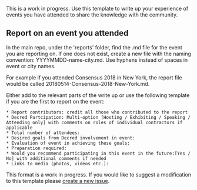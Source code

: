 This is a work in progress. Use this template to write up your experience of events you have attended to share the knowledge with the community. 

## Report on an event you attended

In the main repo, under the 'reports' folder, find the .md file for the event you are reporting on. If one does not exist, create a new file with the naming convention: YYYYMMDD-name-city.md. Use hyphens instead of spaces in event or city names. 

For example if you attended Consensus 2018 in New York, the report file would be called 20180514-Consensus-2018-New-York.md.

Either add to the relevant parts of the write up or use the following template if you are the first to report on the event:

```* Event Name: include location
* Report contributors: credit all those who contributed to the report
* Decred Partcipation: Multi-option [Hosting / Exhibiting / Speaking / Attending only] with comments on roles of individual contractors if applicable
* Total number of attendees: 
* Desired goals from Decred involvement in event:
* Evaluation of event in achieving these goals:
* Preparation required:
* Would you recommend participating in this event in the future:[Yes / No] with additional comments if needed
* Links to media (photos, videos etc.):
```

This format is a work in progress. If you would like to suggest a modification to this template please [create a new issue](https://github.com/heyvj/decred-events/issues/new). 